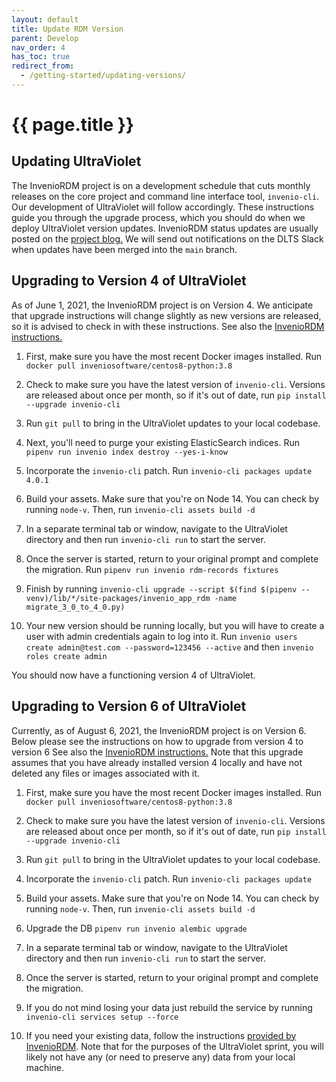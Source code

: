 ```yaml
---
layout: default
title: Update RDM Version
parent: Develop
nav_order: 4
has_toc: true
redirect_from:
  - /getting-started/updating-versions/
---
```

# {{ page.title }}


## Updating UltraViolet

The InvenioRDM project is on a development schedule that cuts monthly releases on the core project and command line interface tool, `invenio-cli`. Our development of UltraViolet will follow accordingly. These instructions guide you through the upgrade process, which you should do when we deploy UltraViolet version updates. InvenioRDM status updates are usually posted on the [project blog.](https://inveniosoftware.org/blog/) We will send out notifications on the DLTS Slack when updates have been merged into the `main` branch.

## Upgrading to Version 4 of UltraViolet

As of June 1, 2021, the InvenioRDM project is on Version 4. We anticipate that upgrade instructions will change slightly as new versions are released, so it is advised to check in with these instructions. See also the [InvenioRDM instructions.](https://inveniordm.docs.cern.ch/releases/upgrading/upgrade-v4.0/)

1. First, make sure you have the most recent Docker images installed. Run `docker pull inveniosoftware/centos8-python:3.8`

2. Check to make sure you have the latest version of `invenio-cli`. Versions are released about once per month, so if it's out of date, run `pip install --upgrade invenio-cli`

3. Run `git pull` to bring in the UltraViolet updates to your local codebase.

4. Next, you'll need to purge your existing ElasticSearch indices. Run `pipenv run invenio index destroy --yes-i-know`

5. Incorporate the `invenio-cli` patch. Run `invenio-cli packages update 4.0.1`

6. Build your assets. Make sure that you're on Node 14. You can check by running `node-v`. Then, run `invenio-cli assets build -d`

7. In a separate terminal tab or window, navigate to the UltraViolet directory and then run `invenio-cli run` to start the server.

8. Once the server is started, return to your original prompt and complete the migration. Run `pipenv run invenio rdm-records fixtures`

9. Finish by running `invenio-cli upgrade --script $(find $(pipenv --venv)/lib/*/site-packages/invenio_app_rdm -name migrate_3_0_to_4_0.py)`

10. Your new version should be running locally, but you will have to create a user with admin credentials again to log into it. Run `invenio users create admin@test.com --password=123456 --active` and then `invenio roles create admin`

You should now have a functioning version 4 of UltraViolet.

## Upgrading to Version 6 of UltraViolet

Currently, as of August 6, 2021, the InvenioRDM project is on Version 6. Below please see the instructions on how to upgrade from version 4 to version 6
See also the [InvenioRDM instructions.](https://inveniordm.docs.cern.ch/releases/upgrading/upgrade-v6.0/) Note that this upgrade assumes that you have already installed version 4 locally and have not deleted any files or images associated with it.

1. First, make sure you have the most recent Docker images installed. Run `docker pull inveniosoftware/centos8-python:3.8`

2. Check to make sure you have the latest version of `invenio-cli`. Versions are released about once per month, so if it's out of date, run `pip install --upgrade invenio-cli`

3. Run `git pull` to bring in the UltraViolet updates to your local codebase.

4. Incorporate the `invenio-cli` patch. Run `invenio-cli packages update`

5. Build your assets. Make sure that you're on Node 14. You can check by running `node-v`. Then, run `invenio-cli assets build -d`

6. Upgrade the DB `pipenv run invenio alembic upgrade`

7. In a separate terminal tab or window, navigate to the UltraViolet directory and then run `invenio-cli run` to start the server.

8. Once the server is started, return to your original prompt and complete the migration.

9. If you do not mind losing your data just rebuild the service by running `invenio-cli services setup --force`

10. If you need your existing data, follow the instructions [provided by InvenioRDM](https://inveniordm.docs.cern.ch/releases/upgrading/upgrade-v6.0/). Note that for the purposes of the UltraViolet sprint, you will likely not have any (or need to preserve any) data from your local machine.
